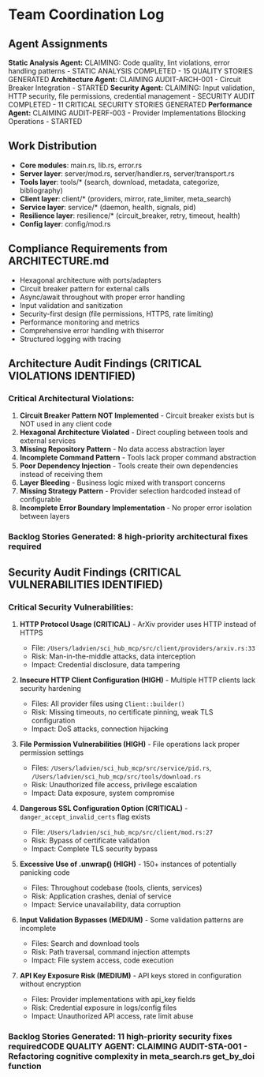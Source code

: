 # Team Coordination Log

## Agent Assignments

**Static Analysis Agent:** CLAIMING: Code quality, lint violations, error handling patterns - STATIC ANALYSIS COMPLETED - 15 QUALITY STORIES GENERATED
**Architecture Agent:** CLAIMING AUDIT-ARCH-001 - Circuit Breaker Integration - STARTED
**Security Agent:** CLAIMING: Input validation, HTTP security, file permissions, credential management - SECURITY AUDIT COMPLETED - 11 CRITICAL SECURITY STORIES GENERATED
**Performance Agent:** CLAIMING AUDIT-PERF-003 - Provider Implementations Blocking Operations - STARTED

## Work Distribution
- **Core modules**: main.rs, lib.rs, error.rs
- **Server layer**: server/mod.rs, server/handler.rs, server/transport.rs
- **Tools layer**: tools/* (search, download, metadata, categorize, bibliography)
- **Client layer**: client/* (providers, mirror, rate_limiter, meta_search)
- **Service layer**: service/* (daemon, health, signals, pid)
- **Resilience layer**: resilience/* (circuit_breaker, retry, timeout, health)
- **Config layer**: config/mod.rs

## Compliance Requirements from ARCHITECTURE.md
- Hexagonal architecture with ports/adapters
- Circuit breaker pattern for external calls
- Async/await throughout with proper error handling
- Input validation and sanitization
- Security-first design (file permissions, HTTPS, rate limiting)
- Performance monitoring and metrics
- Comprehensive error handling with thiserror
- Structured logging with tracing

## Architecture Audit Findings (CRITICAL VIOLATIONS IDENTIFIED)

### Critical Architectural Violations:
1. **Circuit Breaker Pattern NOT Implemented** - Circuit breaker exists but is NOT used in any client code
2. **Hexagonal Architecture Violated** - Direct coupling between tools and external services
3. **Missing Repository Pattern** - No data access abstraction layer
4. **Incomplete Command Pattern** - Tools lack proper command abstraction
5. **Poor Dependency Injection** - Tools create their own dependencies instead of receiving them
6. **Layer Bleeding** - Business logic mixed with transport concerns
7. **Missing Strategy Pattern** - Provider selection hardcoded instead of configurable
8. **Incomplete Error Boundary Implementation** - No proper error isolation between layers

### Backlog Stories Generated: 8 high-priority architectural fixes required

## Security Audit Findings (CRITICAL VULNERABILITIES IDENTIFIED)

### Critical Security Vulnerabilities:

1. **HTTP Protocol Usage (CRITICAL)** - ArXiv provider uses HTTP instead of HTTPS
   - File: `/Users/ladvien/sci_hub_mcp/src/client/providers/arxiv.rs:33`
   - Risk: Man-in-the-middle attacks, data interception
   - Impact: Credential disclosure, data tampering

2. **Insecure HTTP Client Configuration (HIGH)** - Multiple HTTP clients lack security hardening
   - Files: All provider files using `Client::builder()`
   - Risk: Missing timeouts, no certificate pinning, weak TLS configuration
   - Impact: DoS attacks, connection hijacking

3. **File Permission Vulnerabilities (HIGH)** - File operations lack proper permission settings
   - Files: `/Users/ladvien/sci_hub_mcp/src/service/pid.rs`, `/Users/ladvien/sci_hub_mcp/src/tools/download.rs`
   - Risk: Unauthorized file access, privilege escalation
   - Impact: Data exposure, system compromise

4. **Dangerous SSL Configuration Option (CRITICAL)** - `danger_accept_invalid_certs` flag exists
   - File: `/Users/ladvien/sci_hub_mcp/src/client/mod.rs:27`
   - Risk: Bypass of certificate validation
   - Impact: Complete TLS security bypass

5. **Excessive Use of .unwrap() (HIGH)** - 150+ instances of potentially panicking code
   - Files: Throughout codebase (tools, clients, services)
   - Risk: Application crashes, denial of service
   - Impact: Service unavailability, data corruption

6. **Input Validation Bypasses (MEDIUM)** - Some validation patterns are incomplete
   - Files: Search and download tools
   - Risk: Path traversal, command injection attempts
   - Impact: File system access, code execution

7. **API Key Exposure Risk (MEDIUM)** - API keys stored in configuration without encryption
   - Files: Provider implementations with api_key fields
   - Risk: Credential exposure in logs/config files
   - Impact: Unauthorized API access, rate limit abuse

### Backlog Stories Generated: 11 high-priority security fixes required**CODE QUALITY AGENT:** CLAIMING AUDIT-STA-001 - Refactoring cognitive complexity in meta_search.rs get_by_doi function

